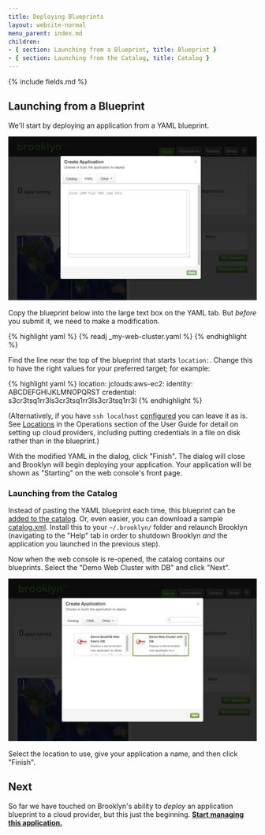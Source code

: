 ```yaml
---
title: Deploying Blueprints
layout: website-normal
menu_parent: index.md
children:
- { section: Launching from a Blueprint, title: Blueprint } 
- { section: Launching from the Catalog, title: Catalog } 
---
```


{% include fields.md %}


## Launching from a Blueprint

We'll start by deploying an application from a YAML blueprint.

![Brooklyn web console, showing the YAML tab of the Add Application dialog.](images/add-application-modal-yaml.png)

Copy the blueprint below into the large text box on the YAML tab. 
But *before* you submit it, we need to make a modification.

{% highlight yaml %}
{% readj _my-web-cluster.yaml %}
{% endhighlight %}

Find the line near the top of the blueprint that starts `location:`. 
Change this to have the right values for your preferred target; for example: 

{% highlight yaml %}
location:
  jclouds:aws-ec2:
    identity: ABCDEFGHIJKLMNOPQRST
    credential: s3cr3tsq1rr3ls3cr3tsq1rr3ls3cr3tsq1rr3l
{% endhighlight %}

(Alternatively, if you have `ssh localhost` [configured](../ops/locations/#localhost) you can leave it as is.
See [Locations](../ops/locations) in the Operations section of the User Guide for detail on setting up 
cloud providers, including putting credentials in a file on disk rather than in the blueprint.)

With the modified YAML in the dialog, click "Finish". The dialog will close and Brooklyn will begin deploying your
application. Your application will be shown as "Starting" on the web console's front page.


### Launching from the Catalog

Instead of pasting the YAML blueprint each time,
this blueprint can be [added to the catalog](../ops/catalog/).
Or, even easier, you can download a sample [catalog.xml](catalog.xml).
Install this to your `~/.brooklyn/` folder and relaunch Brooklyn
(navigating to the "Help" tab in order to shutdown Brooklyn *and* the application you launched in the previous step).

Now when the web console is re-opened, the catalog contains our blueprints.
Select the "Demo Web Cluster with DB" and click "Next".

[![Viewing Catalog entries in Add Application dialog.](images/add-application-catalog-web-cluster-with-db.png)](images/add-application-catalog-web-cluster-with-db-large.png)

Select the location to use, give your application a name, and then click "Finish".


## Next 

So far we have touched on Brooklyn's ability to *deploy* an application blueprint to a cloud provider, 
but this just the beginning.  **[Start managing this application.](managing.html)**
